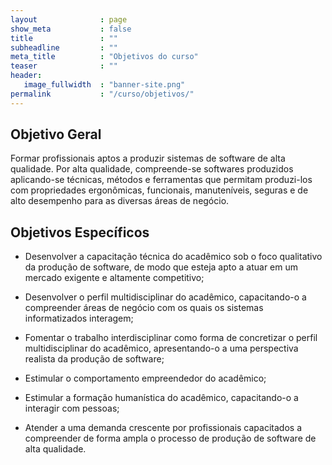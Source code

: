 ```yaml
---
layout              : page
show_meta           : false
title               : ""
subheadline         : ""
meta_title          : "Objetivos do curso"
teaser              : ""
header:
   image_fullwidth  : "banner-site.png"
permalink           : "/curso/objetivos/"
---
```


## Objetivo Geral

Formar profissionais aptos a produzir sistemas de software de alta qualidade. Por alta qualidade, compreende-se softwares produzidos aplicando-se técnicas, métodos e ferramentas que permitam produzi-los com propriedades ergonômicas, funcionais, manuteníveis, seguras e de alto desempenho para as diversas áreas de negócio.  

## Objetivos Específicos

- Desenvolver a capacitação técnica do acadêmico sob o foco qualitativo da produção de software, de modo que esteja apto a atuar em um mercado exigente e altamente competitivo; 

- Desenvolver o perfil multidisciplinar do acadêmico, capacitando-o a compreender áreas de negócio com os quais os sistemas informatizados interagem; 

- Fomentar o trabalho interdisciplinar como forma de concretizar o perfil multidisciplinar do acadêmico, apresentando-o a uma perspectiva realista da produção de software; 

- Estimular o comportamento empreendedor do acadêmico; 

- Estimular a formação humanística do acadêmico, capacitando-o a interagir com pessoas; 

- Atender a uma demanda crescente por profissionais capacitados a compreender de forma ampla o processo de produção de software de alta qualidade. 